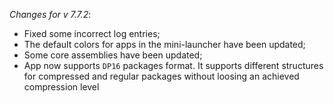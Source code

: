 _Changes for v 7.7.2_:
- Fixed some incorrect log entries;
- The default colors for apps in the mini-launcher have been updated;
- Some core assemblies have been updated;
- App now supports `DP16` packages format. It supports different structures for compressed and regular packages without loosing an achieved compression level

